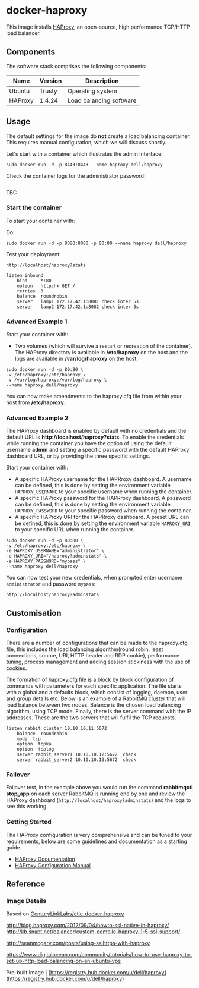 # docker-haproxy
This image installs [HAProxy]( http://www.haproxy.org/), an open-source, high performance TCP/HTTP load balancer.

## Components
The software stack comprises the following components:

Name       | Version    | Description
-----------|------------|------------------------------
Ubuntu     | Trusty     | Operating system
HAProxy    | 1.4.24     | Load balancing software

## Usage
The default settings for the image do **not** create a load balancing container. This requires manual configuration, which we will discuss shortly.

Let's start with a container which illustrates the admin interface:

```
sudo docker run -d -p 8443:8443 --name haproxy dell/haproxy
```

Check the container logs for the administrator password:

```no-highlight
```

TBC

### Start the container

To start your container with:

Do:

    sudo docker run -d -p 8080:8080 -p 80:80 --name haproxy dell/haproxy


Test your deployment:

    http://localhost/haproxy?stats

```no-highlight
listen inbound
    bind     *:80
    option   httpchk GET /
    retries  3
    balance  roundrobin
    server   lamp1 172.17.42.1:8081 check inter 5s
    server   lamp2 172.17.42.1:8082 check inter 5s
```

### Advanced Example 1

Start your container with:

* Two volumes (which will survive a restart or recreation of the container). The HAProxy directory is available in **/etc/haproxy** on the host and the logs are available in **/var/log/haproxy** on the host.

```no-highlight
sudo docker run -d -p 80:80 \
-v /etc/haproxy:/etc/haproxy \
-v /var/log/haproxy:/var/log/haproxy \
--name haproxy dell/haproxy
```

You can now make amendments to the haproxy.cfg file from within your host from **/etc/haproxy**.


### Advanced Example 2

The HAProxy dashboard is enabled by default with no credentials and the default URL is **http://localhost/haproxy?stats**. To enable the credentials while running the container you have the option of using the default username **admin** and setting a specific password with the default HAProxy dashboard URL, or by providing the three specific settings.

Start your container with:

* A specific HAProxy username for the HAPRroxy dashboard. A username can be defined, this is done by setting the environment variable `HAPROXY_USERNAME` to your specific username when running the container.
* A specific HAProxy password for the HAPRroxy dashboard. A password can be defined, this is done by setting the environment variable `HAPROXY_PASSWORD` to your specific password when running the container.
* A specific HAProxy URI for the HAPRroxy dashboard. A preset URL can be defined, this is done by setting the environment variable `HAPROXY_URI` to your specific URL when running the container.


```no-highlight
sudo docker run -d -p 80:80 \
-v /etc/haproxy:/etc/haproxy \
-e HAPROXY_USERNAME="administrator" \
-e HAPROXY_URI="/haproxy?adminstats" \
-e HAPROXY_PASSWORD="mypass" \
--name haproxy dell/haproxy
```


You can now test your new credentials, when prompted enter username `administrator` and password `mypass`:

    http://localhost/haproxy?adminstats


## Customisation

### Configuration

There are a number of configurations that can be made to the haproxy.cfg file, this includes the load balancing algorithm(round robin, least connections, source, URI, HTTP header and RDP cookie), performance tuning, process management and adding session stickiness with the use of cookies.

The formation of haproxy.cfg file is a block by block configuration of commands with parameters for each specific application. The file starts with a global and a defaults block, which consist of logging, daemon, user and group details etc. Below is an example of a RabbitMQ cluster that will load balance between two nodes. Balance is the chosen load balancing algorithm, using TCP mode. Finally, there is the server command with the IP addresses. These are the two servers that will fulfil the TCP requests.

```no-highlight
listen rabbit_cluster 10.10.10.11:5672
    balance  roundrobin
    mode  tcp
    option  tcpka
    option  tcplog
    server rabbit_server1 10.10.10.12:5672  check
    server rabbit_server2 10.10.10.13:5672  check 
```

### Failover

Failover test, in the example above you would run the command **rabbitmqctl stop_app** on each server RabbitMQ is running one by one and review the HAProxy dashboard (```http://localhost/haproxy?adminstats```) and the logs to see this working.

### Getting Started

The HAProxy configuration is very comprehensive and can be tuned to your requirements, below are some guidelines and documentation as a starting guide.

* [HAProxy Documentation](http://www.haproxy.org/#docs)
* [HAProxy Configuration Manual](http://cbonte.github.io/haproxy-dconv/configuration-1.4.html)


## Reference

### Image Details

Based on [CenturyLinkLabs/ctlc-docker-haproxy](https://github.com/CenturyLinkLabs/ctlc-docker-haproxy)

http://blog.haproxy.com/2012/09/04/howto-ssl-native-in-haproxy/
http://kb.snapt.net/balancer/custom-compile-haproxy-1-5-ssl-support/

http://seanmcgary.com/posts/using-sslhttps-with-haproxy

https://www.digitalocean.com/community/tutorials/how-to-use-haproxy-to-set-up-http-load-balancing-on-an-ubuntu-vps

Pre-built Image   | [https://registry.hub.docker.com/u/dell/haproxy](https://registry.hub.docker.com/u/dell/haproxy) 
